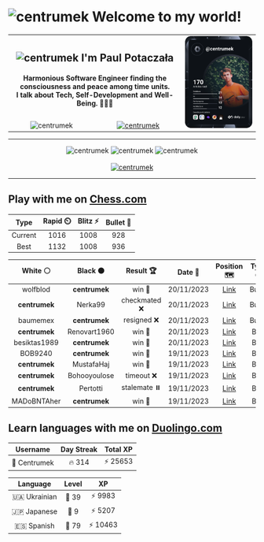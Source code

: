 <h1>
  <img
    src="https://emojis.slackmojis.com/emojis/images/1531849430/4246/blob-sunglasses.gif"
    width="30"
    alt="centrumek"
  />
  Welcome to my world!
</h1>

<table>
  <tbody>
    <tr>
      <td align="center" width="70%" colspan="2">
        <h2>
          <img
            src="https://raw.githubusercontent.com/MartinHeinz/MartinHeinz/master/wave.gif"
            width="30px"
            alt="centrumek"
          />
          I'm Paul Potaczała
        </h2>
        <h4>
          Harmonious Software Engineer finding the consciousness and peace among time units.
          <br/>
          I talk about Tech, Self-Development and Well-Being. 🌿🧘🚀
        </h4>
      </td>
      <td width="30%" rowspan="2">
        <a href="https://app.daily.dev/centrumek">
          <img
            src="./devcard.svg"
            alt="centrumek"
          />
        </a>
      </td>
    </tr>
    <tr align="center">
      <td>
        <img
          src="https://komarev.com/ghpvc/?username=centrumek&label=visitors&color=0e75b6&style=flat"
          alt="centrumek"
        >
      </td>
      <td>
        <a href="https://stackoverflow.com/users/14496012/centrumek">
          <img
            src="https://stackoverflow.com/users/flair/14496012.png?theme=dark"
            alt="centrumek"
          >
        </a>
      </td>
    </tr>
  </tbody>
</table>

---
<div align="center">
  <img 
    src="https://github-readme-stats.vercel.app/api?username=centrumek&show_icons=true&count_private=true&theme=dark&hide_border=true&hide=issues,contribs&bg_color=00000000"
    alt="centrumek"
  />
  <img
    src="https://github-readme-stats.vercel.app/api/top-langs/?username=centrumek&layout=compact&hide_border=true&theme=dark&bg_color=00000000&langs_count=6&exclude_repo=air-statistic-app"
    alt="centrumek"
  />
  <img 
    src="https://github-readme-streak-stats.herokuapp.com?user=centrumek&theme=dark&hide_border=true&background=FFFFFF00"
    alt="centrumek"
  />
  <br/>
  <br/>
  <a href="https://www.buymeacoffee.com/centrumek">
    <img
      src="https://cdn.buymeacoffee.com/buttons/v2/default-orange.png"
      height="50"
      width="210"
      alt="centrumek"
    />
  </a>
</div>

---

## Play with me on [Chess.com](https://www.chess.com/member/centrumek)

<div align="center">
<!--START_SECTION:chessStats-->
<!-- Automatically generated with https://github.com/Balastrong/chess-stats-action -->

| Type | Rapid ⏲️ | Blitz ⚡ | Bullet 🔫 |
|:---:|:---:|:---:|:---:|
| Current | 1016 | 1008 | 928 |
| Best | 1132 | 1008 | 936 |

| White ⚪ | Black ⚫ | Result 🏆 | Date 📅 | Position 🗺️ | Type 🕕 |
|:---:|:---:|:---:|:---:|:---:|:---:|
| wolfblod | **centrumek** | win 🥇 | 20/11/2023 | <a href="http://www.ee.unb.ca/cgi-bin/tervo/fen.pl?select=8/p1p5/1p1p2k1/1P1P3p/P1r3pK/3r2P1/5R2/8 w - -">Link</a> | Bullet |
| **centrumek** | Nerka99 | checkmated ❌ | 20/11/2023 | <a href="http://www.ee.unb.ca/cgi-bin/tervo/fen.pl?select=3R4/5pkp/6p1/2p1n1P1/p3P2P/P4qK1/2P5/7r w - -">Link</a> | Bullet |
| baumemex | **centrumek** | resigned ❌ | 20/11/2023 | <a href="http://www.ee.unb.ca/cgi-bin/tervo/fen.pl?select=1B6/8/1p2k2p/2p3p1/4P3/5P2/PPP3PP/R4RK1 b - -">Link</a> | Bullet |
| **centrumek** | Renovart1960 | win 🥇 | 20/11/2023 | <a href="http://www.ee.unb.ca/cgi-bin/tervo/fen.pl?select=8/8/8/3p2pp/7p/2k2P2/2p5/2K5 b - -">Link</a> | Blitz |
| besiktas1989 | **centrumek** | win 🥇 | 20/11/2023 | <a href="http://www.ee.unb.ca/cgi-bin/tervo/fen.pl?select=4r1k1/p5r1/1p6/3p3p/1P6/P2PpP1P/6q1/2R2R1K w - -">Link</a> | Blitz |
| BOB9240 | **centrumek** | win 🥇 | 19/11/2023 | <a href="http://www.ee.unb.ca/cgi-bin/tervo/fen.pl?select=8/8/2p3k1/2N2p2/1PbPpP2/2P1K1P1/r4P1p/7R w - -">Link</a> | Blitz |
| **centrumek** | MustafaHaj | win 🥇 | 19/11/2023 | <a href="http://www.ee.unb.ca/cgi-bin/tervo/fen.pl?select=3R4/R4k1p/6p1/3K2Pr/8/8/8/8 b - -">Link</a> | Blitz |
| **centrumek** | Bohooyoulose | timeout ❌ | 19/11/2023 | <a href="http://www.ee.unb.ca/cgi-bin/tervo/fen.pl?select=8/7p/6pk/5p2/4PP2/3q1K2/8/8 w - -">Link</a> | Blitz |
| **centrumek** | Pertotti | stalemate ⏸️ | 19/11/2023 | <a href="http://www.ee.unb.ca/cgi-bin/tervo/fen.pl?select=8/8/8/8/8/6kp/6p1/6K1 w - -">Link</a> | Blitz |
| MADoBNTAher | **centrumek** | win 🥇 | 19/11/2023 | <a href="http://www.ee.unb.ca/cgi-bin/tervo/fen.pl?select=r6k/pbp5/7B/1Bp4r/8/6RP/P1P3P1/6K1 w - -">Link</a> | Blitz |

<!--END_SECTION:chessStats-->
</div>

## Learn languages with me on [Duolingo.com](https://www.duolingo.com/profile/Centrumek)

<div align="center">
<!--START_SECTION:duolingoStats-->
<!-- Automatically generated with https://github.com/centrumek/duolingo-readme-stats-->

| Username | Day Streak | Total XP |
|:---:|:---:|:---:|
| 👤 Centrumek | 🔥 314 | ⚡ 25653 |

| Language | Level | XP |
|:---:|:---:|:---:|
| 🇺🇦 Ukrainian | 👑 39 | ⚡ 9983 |
| 🇯🇵 Japanese | 👑 9 | ⚡ 5207 |
| 🇪🇸 Spanish | 👑 79 | ⚡ 10463 |

<!--END_SECTION:duolingoStats-->
</div>
<!--
**centrumek/centrumek** is a ✨ _special_ ✨ repository because its `README.md` (this file) appears on your GitHub profile.

Here are some ideas to get you started:

- 🔭 I’m currently working on ...
- 🌱 I’m currently learning ...
- 👯 I’m looking to collaborate on ...
- 🤔 I’m looking for help with ...
- 💬 Ask me about ...
- 📫 How to reach me: ...
- 😄 Pronouns: ...
- ⚡ Fun fact: ...
-->
